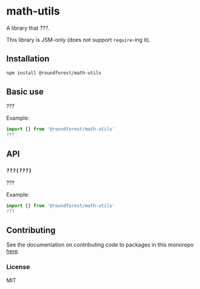# math-utils

A library that ???.

This library is JSM-only (does not support `require`-ing it).

## Installation

```sh
npm install @roundforest/math-utils
```

## Basic use

???

Example:

```js
import {} from '@roundforest/math-utils'
???
```

## API

### `???(???)`

???

Example:

```js
import {} from '@roundforest/math-utils'
???
```

## Contributing

See the documentation on contributing code to packages in this monorepo
[here](../../CONTRIBUTING.md).

### License

MIT
